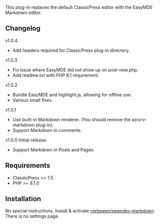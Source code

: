 This plug-in replaces the default ClassicPress editor with the EasyMDE Markdown editor.

## Changelog

v1.0.4
 * Add headers required for ClassicPress plug-in directory.

v1.0.3
 * Fix issue where EasyMDE did not show up on post-new.php.
 * Add readme.txt with PHP 8.1 requirement.

v1.0.2
 * Bundle EasyMDE and highlight.js, allowing for offline use.
 * Various small fixes.

v1.0.1 
 * Use built-in Markdown renderer. (You should remove the azrcrv-markdown plug-in).
 * Support Markdown in comments.

v1.0.0 Initial release.
 * Support Markdown in Posts and Pages.

## Requirements

 * ClassicPress >= 1.5
 * PHP >= 8.1.0

## Installation

No special instructions. Install & activate [nielspeen/peendev-markdown](https://github.com/nielspeen/peendev-markdown/releases). There is no settings page.

